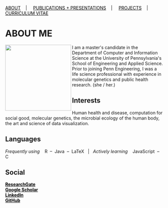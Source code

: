 <div class="topnav">
  <a href="about.html" style="color: rgb(0,0,0)"><font color="000000">ABOUT</font></a>&nbsp;&nbsp;&nbsp;&nbsp;|&nbsp;&nbsp;&nbsp;&nbsp;
  <a href="pubs.html" style="color: rgb(0,0,0)"><font color="000000">PUBLICATIONS + PRESENTATIONS</font></a>&nbsp;&nbsp;&nbsp;&nbsp;|&nbsp;&nbsp;&nbsp;&nbsp;
  <a href="projects.html" style="color: rgb(0,0,0)"><font color="000000">PROJECTS</font></a>&nbsp;&nbsp;&nbsp;&nbsp;|&nbsp;&nbsp;&nbsp;&nbsp;
  <a href="cv.html" style="color: rgb(0,0,0)"><font color="000000">CURRICULUM VITAE</font></a> 
</div>

# ABOUT ME

<img src="https://user-images.githubusercontent.com/50045763/71025066-5043d600-20d4-11ea-9eb8-d3ae779b94ab.jpg" width="210" align="left"/>

I am a master's candidate in the Department of Computer and Information Science at the University of Pennsylvania's School of Engineering and Applied Science. Prior to joining Penn Engineering, I was a life science professional with experience in molecular genetics and public health research. (she / her.)

## Interests

Human health and disease, computation for social good, molecular genetics, the microbial ecology of the human body, the art and science of data visualization.

## Languages

*Frequently using* &nbsp;&nbsp; R &nbsp;–&nbsp; Java &nbsp;–&nbsp; LaTeX &nbsp; | &nbsp;
*Actively learning* &nbsp;&nbsp; JavaScript &nbsp;–&nbsp; C

## Social
<div class="SOCIAL">
  <b><a href="https://www.researchgate.net/profile/Jacqueline_Maasch" style="color: rgb(0,0,0)" target="_blank"><font color="000000">ResearchGate</font></a><br>
  <a href="https://scholar.google.com/citations?user=5l9n9J8AAAAJ&hl=en&oi=ao" style="color: rgb(0,0,0)" target="_blank"><font color="000000">Google Scholar</font></a><br>
  <a href="https://www.linkedin.com/in/jmaasch/" style="color: rgb(0,0,0)" target="_blank"><font color="000000">LinkedIn</font></a><br>
  <a href="https://github.com/jmaasch" style="color: rgb(0,0,0)" target="_blank"><font color="000000">GitHub</font></a></b>
</div>




